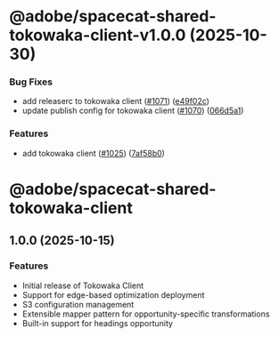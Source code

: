 # @adobe/spacecat-shared-tokowaka-client-v1.0.0 (2025-10-30)


### Bug Fixes

* add releaserc to tokowaka client ([#1071](https://github.com/adobe/spacecat-shared/issues/1071)) ([e49f02c](https://github.com/adobe/spacecat-shared/commit/e49f02ce455868f1035bce4f87553a2b82ad7d68))
* update publish config for tokowaka client ([#1070](https://github.com/adobe/spacecat-shared/issues/1070)) ([066d5a1](https://github.com/adobe/spacecat-shared/commit/066d5a1c00848323c2828041004c0959ca015890))


### Features

* add tokowaka client ([#1025](https://github.com/adobe/spacecat-shared/issues/1025)) ([7af58b0](https://github.com/adobe/spacecat-shared/commit/7af58b03ef341c32b35a6614365024af6a636a56))

# @adobe/spacecat-shared-tokowaka-client

## 1.0.0 (2025-10-15)

### Features

* Initial release of Tokowaka Client
* Support for edge-based optimization deployment
* S3 configuration management
* Extensible mapper pattern for opportunity-specific transformations
* Built-in support for headings opportunity
